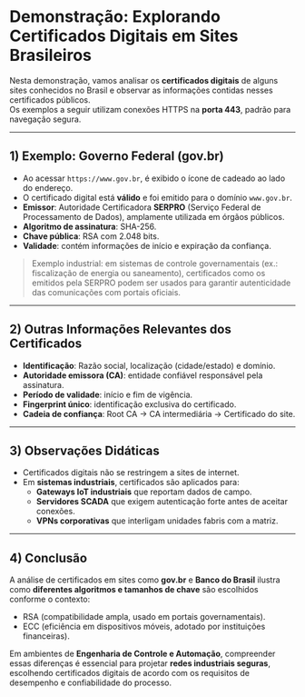 # Demonstração: Explorando Certificados Digitais em Sites Brasileiros

Nesta demonstração, vamos analisar os **certificados digitais** de alguns sites conhecidos no Brasil e observar as informações contidas nesses certificados públicos.  
Os exemplos a seguir utilizam conexões HTTPS na **porta 443**, padrão para navegação segura.

---

## 1) Exemplo: Governo Federal (gov.br)

- Ao acessar `https://www.gov.br`, é exibido o ícone de cadeado ao lado do endereço.  
- O certificado digital está **válido** e foi emitido para o domínio `www.gov.br`.  
- **Emissor**: Autoridade Certificadora **SERPRO** (Serviço Federal de Processamento de Dados), amplamente utilizada em órgãos públicos.  
- **Algoritmo de assinatura**: SHA-256.  
- **Chave pública**: RSA com 2.048 bits.  
- **Validade**: contém informações de início e expiração da confiança.  

> Exemplo industrial: em sistemas de controle governamentais (ex.: fiscalização de energia ou saneamento), certificados como os emitidos pela SERPRO podem ser usados para garantir autenticidade das comunicações com portais oficiais.

---


## 2) Outras Informações Relevantes dos Certificados

- **Identificação**: Razão social, localização (cidade/estado) e domínio.  
- **Autoridade emissora (CA)**: entidade confiável responsável pela assinatura.  
- **Período de validade**: início e fim de vigência.  
- **Fingerprint único**: identificação exclusiva do certificado.  
- **Cadeia de confiança**: Root CA → CA intermediária → Certificado do site.  

---

## 3) Observações Didáticas

- Certificados digitais não se restringem a sites de internet.  
- Em **sistemas industriais**, certificados são aplicados para:  
  - **Gateways IoT industriais** que reportam dados de campo.  
  - **Servidores SCADA** que exigem autenticação forte antes de aceitar conexões.  
  - **VPNs corporativas** que interligam unidades fabris com a matriz.  

---

## 4) Conclusão

A análise de certificados em sites como **gov.br** e **Banco do Brasil** ilustra como **diferentes algoritmos e tamanhos de chave** são escolhidos conforme o contexto:  
- RSA (compatibilidade ampla, usado em portais governamentais).  
- ECC (eficiência em dispositivos móveis, adotado por instituições financeiras).  

Em ambientes de **Engenharia de Controle e Automação**, compreender essas diferenças é essencial para projetar **redes industriais seguras**, escolhendo certificados digitais de acordo com os requisitos de desempenho e confiabilidade do processo.
